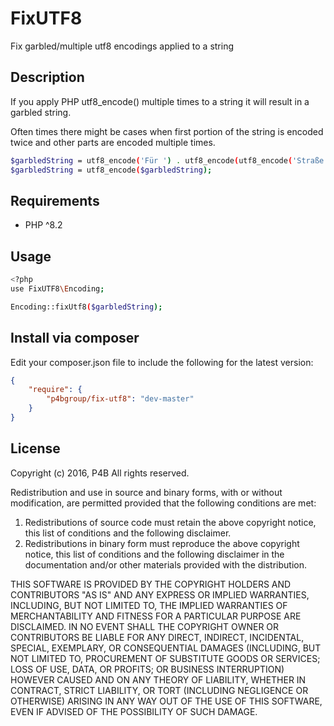 # FixUTF8
Fix garbled/multiple utf8 encodings applied to a string

Description
------------

If you apply PHP utf8_encode() multiple times to a string it will result in a garbled string.

Often times there might be cases when first portion of the string is encoded twice and other parts are encoded multiple times.

```bash
$garbledString = utf8_encode('Für ') . utf8_encode(utf8_encode('Straße'));
$garbledString = utf8_encode($garbledString);
```

Requirements
------------

* PHP ^8.2
    
Usage
-----

```bash
<?php
use FixUTF8\Encoding;

Encoding::fixUtf8($garbledString);
```

Install via composer
--------------------
Edit your composer.json file to include the following for the latest version:

```json
{
    "require": {
        "p4bgroup/fix-utf8": "dev-master"
    }
}
```

License
-------

Copyright (c) 2016, P4B
All rights reserved.

Redistribution and use in source and binary forms, with or without
modification, are permitted provided that the following conditions are met:

1. Redistributions of source code must retain the above copyright notice, this
   list of conditions and the following disclaimer.
2. Redistributions in binary form must reproduce the above copyright notice,
   this list of conditions and the following disclaimer in the documentation
   and/or other materials provided with the distribution.

THIS SOFTWARE IS PROVIDED BY THE COPYRIGHT HOLDERS AND CONTRIBUTORS "AS IS" AND
ANY EXPRESS OR IMPLIED WARRANTIES, INCLUDING, BUT NOT LIMITED TO, THE IMPLIED
WARRANTIES OF MERCHANTABILITY AND FITNESS FOR A PARTICULAR PURPOSE ARE
DISCLAIMED. IN NO EVENT SHALL THE COPYRIGHT OWNER OR CONTRIBUTORS BE LIABLE FOR
ANY DIRECT, INDIRECT, INCIDENTAL, SPECIAL, EXEMPLARY, OR CONSEQUENTIAL DAMAGES
(INCLUDING, BUT NOT LIMITED TO, PROCUREMENT OF SUBSTITUTE GOODS OR SERVICES;
LOSS OF USE, DATA, OR PROFITS; OR BUSINESS INTERRUPTION) HOWEVER CAUSED AND
ON ANY THEORY OF LIABILITY, WHETHER IN CONTRACT, STRICT LIABILITY, OR TORT
(INCLUDING NEGLIGENCE OR OTHERWISE) ARISING IN ANY WAY OUT OF THE USE OF THIS
SOFTWARE, EVEN IF ADVISED OF THE POSSIBILITY OF SUCH DAMAGE.
